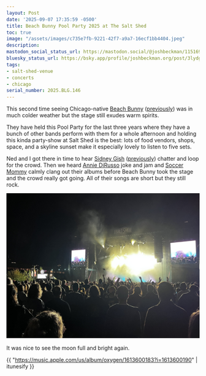 ```yaml
---
layout: Post
date: '2025-09-07 17:35:59 -0500'
title: Beach Bunny Pool Party 2025 at The Salt Shed
toc: true
image: "/assets/images/c735e7fb-9221-42f7-a9a7-16ecf1bb4404.jpeg"
description:
mastodon_social_status_url: https://mastodon.social/@joshbeckman/115169196307418650
bluesky_status_url: https://bsky.app/profile/joshbeckman.org/post/3lydgr5pcsy2q
tags:
- salt-shed-venue
- concerts
- chicago
serial_number: 2025.BLG.146
---
```

This second time seeing Chicago-native [Beach Bunny](https://www.beachbunnymusic.com/) ([previously](https://www.joshbeckman.org/blog/attending/riot-fest-2024-saturday#beach-bunny)) was in much colder weather but the stage still exudes warm spirits.

They have held this Pool Party for the last three years where they have a bunch of other bands perform with them for a whole afternoon and holding this kinda party-show at Salt Shed is the best: lots of food vendors, shops, space, and a skyline sunset make it especially lovely to listen to five sets.

Ned and I got there in time to hear [Sidney Gish](http://sidneygish.com/) ([previously](https://www.joshbeckman.org/blog/attending/jeff-rosenstock-at-the-salt-shed)) chatter and loop for the crowd. Then we heard [Annie DiRusso](https://www.anniedirusso.com/) joke and jam and [Soccer Mommy](https://soccermommyband.com/) calmly clang out their albums before Beach Bunny took the stage and the crowd really got going. All of their songs are short but they still rock.

![Beach Bunny on stage at Salt Shed](/assets/images/c735e7fb-9221-42f7-a9a7-16ecf1bb4404.jpeg)

It was nice to see the moon full and bright again.

{{ "https://music.apple.com/us/album/oxygen/1613600183?i=1613600190" | itunesify }}
